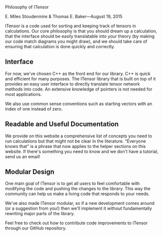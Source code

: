<span class='article_title'>Philosophy of ITensor</span>

<span class='article_sig'>E. Miles Stoudenmire & Thomas E. Baker&mdash;August 19, 2015</span>

ITensor is a code used for sorting and keeping track of tensors in calculations.  Our core philosophy is that you should dream up a calculation, that the interface should be easily translatable into your theory (by making our code match diagrams you might draw), and we should take care of ensuring that calculation is done quickly and correctly. 

## Interface

For now, we've chosen C++ as the front end for our library.  C++ is quick and efficient for many purposes.  The ITensor library that is built on top of it provides an easy user interface to directly translate tensor network methods into code.  An extensive knowledge of pointers is not needed for most applications.

We also use common sense conventions such as starting vectors with an index of one instead of zero.

## Readable and Useful Documentation

We provide on this website a comprehensive list of concepts you need to run calculations but that might not be clear in the literature.  "Everyone knows that" is a phrase that now applies to the helper sections on this website.  If there's something you need to know and we don't have a tutorial, send us an email!

## Modular Design

One main goal of ITensor is to get all users to feel comfortable with modifying the code and pushing the changes to the library.  This way the community can help us make a living code that responds to your needs.
<!--
## Coding as Research
--->

We've also made ITensor modular, so if a new development comes around (or a suggestion from you!) then we'll implement it without fundamentally rewriting major parts of the library.

Feel free to check out how to contribute code improvements to ITensor through our GitHub repository.

